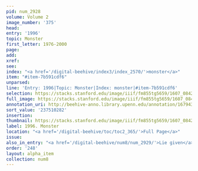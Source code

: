 ```yaml
---
pid: num_2928
volume: Volume 2
image_number: '375'
head:
entry: '1996'
topic: Monster
first_letter: 1976-2000
page:
add:
xref:
see:
index: "<a href='/digital-beehive/index3/index_2570/'>monster</a>"
item: "#item-7b591cdf6"
unparsed:
line: 'Entry: 1996|Topic: Monster|Index: monster|#item-7b591cdf6'
selection: https://stacks.stanford.edu/image/iiif/fm855tg5659/1607_0842/315,282,2877,239/full/0/default.jpg
full_image: https://stacks.stanford.edu/image/iiif/fm855tg5659/1607_0842/full/full/0/default.jpg
annotation_uri: http://beehive-anno.library.upenn.edu/annotation/1679432221854
sort_value: '237510282'
insertion:
thumbnail: https://stacks.stanford.edu/image/iiif/fm855tg5659/1607_0842/315,282,600,180/250,/0/default.jpg
label: 1996. Monster
location: "<a href='/digital-beehive/toc/toc2_365/'>Full Page</a>"
issue:
also_in_entry: "<a href='/digital-beehive/num8/num_2929/'>Lie given</a>"
order: '248'
layout: alpha_item
collection: num8
---
```

